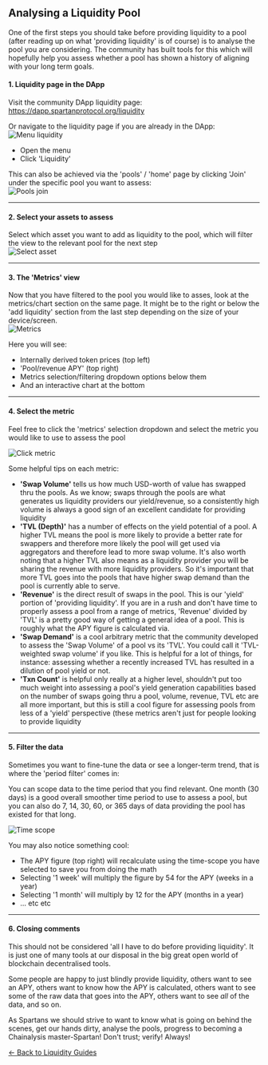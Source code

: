 ## Analysing a Liquidity Pool

One of the first steps you should take before providing liquidity to a pool (after reading up on what 'providing liquidity' is of course) is to analyse the pool you are considering. The community has built tools for this which will hopefully help you assess whether a pool has shown a history of aligning with your long term goals.

#### 1. Liquidity page in the DApp

Visit the community DApp liquidity page: https://dapp.spartanprotocol.org/liquidity

Or navigate to the liquidity page if you are already in the DApp:  
![Menu liquidity](/../../_media/guides/pools/menu-liquidity.png)

- Open the menu
- Click 'Liquidity'

This can also be achieved via the 'pools' / 'home' page by clicking 'Join' under the specific pool you want to assess:  
![Pools join](/../../_media/guides/pools/pools-join.png)

---

#### 2. Select your assets to assess

Select which asset you want to add as liquidity to the pool, which will filter the view to the relevant pool for the next step  
![Select asset](/../../_media/guides/pools/select-asset.png)

---

#### 3. The 'Metrics' view

Now that you have filtered to the pool you would like to asses, look at the metrics/chart section on the same page.
It might be to the right or below the 'add liquidity' section from the last step depending on the size of your device/screen.  
![Metrics](/../../_media/guides/pools/metrics.png)

Here you will see:

- Internally derived token prices (top left)
- 'Pool/revenue APY' (top right)
- Metrics selection/filtering dropdown options below them
- And an interactive chart at the bottom

---

#### 4. Select the metric

Feel free to click the 'metrics' selection dropdown and select the metric you would like to use to assess the pool

![Click metric](/../../_media/guides/pools/click-metric.png)

Some helpful tips on each metric:

- **'Swap Volume'** tells us how much USD-worth of value has swapped thru the pools. As we know; swaps through the pools are what generates us liquidity providers our yield/revenue, so a consistently high volume is always a good sign of an excellent candidate for providing liquidity
- **'TVL (Depth)'** has a number of effects on the yield potential of a pool. A higher TVL means the pool is more likely to provide a better rate for swappers and therefore more likely the pool will get used via aggregators and therefore lead to more swap volume. It's also worth noting that a higher TVL also means as a liquidity provider you will be sharing the revenue with more liquidity providers. So it's important that more TVL goes into the pools that have higher swap demand than the pool is currently able to serve.
- **'Revenue'** is the direct result of swaps in the pool. This is our 'yield' portion of 'providing liquidity'. If you are in a rush and don't have time to properly assess a pool from a range of metrics, 'Revenue' divided by 'TVL' is a pretty good way of getting a general idea of a pool. This is roughly what the APY figure is calculated via.
- **'Swap Demand'** is a cool arbitrary metric that the community developed to assess the 'Swap Volume' of a pool vs its 'TVL'. You could call it 'TVL-weighted swap volume' if you like. This is helpful for a lot of things, for instance: assessing whether a recently increased TVL has resulted in a dilution of pool yield or not.
- **'Txn Count'** is helpful only really at a higher level, shouldn't put too much weight into assessing a pool's yield generation capabilities based on the number of swaps going thru a pool, volume, revenue, TVL etc are all more important, but this is still a cool figure for assessing pools from less of a 'yield' perspective (these metrics aren't just for people looking to provide liquidity

---

#### 5. Filter the data

Sometimes you want to fine-tune the data or see a longer-term trend, that is where the 'period filter' comes in:

You can scope data to the time period that you find relevant. One month (30 days) is a good overall smoother time period to use to assess a pool, but you can also do 7, 14, 30, 60, or 365 days of data providing the pool has existed for that long.

![Time scope](/../../_media/guides/pools/time-scope.png)

You may also notice something cool:

- The APY figure (top right) will recalculate using the time-scope you have selected to save you from doing the math
- Selecting '1 week' will multiply the figure by 54 for the APY (weeks in a year)
- Selecting '1 month' will multiply by 12 for the APY (months in a year)
- ... etc etc

---

#### 6. Closing comments

This should not be considered 'all I have to do before providing liquidity'. It is just one of many tools at our disposal in the big great open world of blockchain decentralised tools.

Some people are happy to just blindly provide liquidity, others want to see an APY, others want to know how the APY is calculated, others want to see some of the raw data that goes into the APY, others want to see _all_ of the data, and so on.

As Spartans we should strive to want to know what is going on behind the scenes, get our hands dirty, analyse the pools, progress to becoming a Chainalysis master-Spartan!
Don't trust; verify! Always!

[<- Back to Liquidity Guides](/liquidity-pools?id=guides)